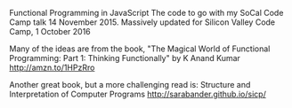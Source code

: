 Functional Programming in JavaScript
The code to go with my SoCal Code Camp talk 14 November 2015.
Massively updated for Silicon Valley Code Camp, 1 October 2016

Many of the ideas are from the book, 
  "The Magical World of Functional Programming: Part 1: Thinking Functionally" 
  by K Anand Kumar
  http://amzn.to/1HPzRro

Another great book, but a more challenging read is: 
  Structure and Interpretation of Computer Programs
  http://sarabander.github.io/sicp/

